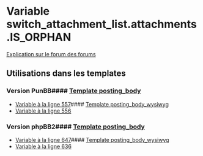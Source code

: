 # Variable switch_attachment_list.attachments.IS_ORPHAN
[Explication sur le forum des forums](http://forum.forumactif.com/t294113-listing-des-variables#switch_attachment_list.attachments.IS_ORPHAN)
## Utilisations dans les templates
### Version PunBB#### [Template posting_body](punbb/posting_body.md)
* [Variable à la ligne 557](../punbb/posting_body.tpl#L557)#### [Template posting_body_wysiwyg](punbb/posting_body_wysiwyg.md)
* [Variable à la ligne 556](../punbb/posting_body_wysiwyg.tpl#L556)
### Version phpBB2#### [Template posting_body](subsilver/posting_body.md)
* [Variable à la ligne 647](../subsilver/posting_body.tpl#L647)#### [Template posting_body_wysiwyg](subsilver/posting_body_wysiwyg.md)
* [Variable à la ligne 636](../subsilver/posting_body_wysiwyg.tpl#L636)